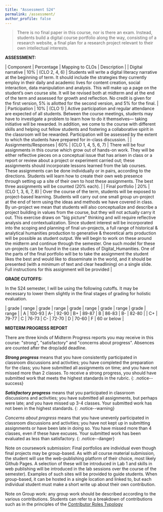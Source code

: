 ```yaml
---
title: "Assessment S24"
permalink: /assessment/
author_profile: false
---
```


> There is no final paper in this course, nor is there an exam.  Instead, students build a digital course portfolio along the way, consisting of a research website, a final plan for a research project relevant to their own intellectual interests. 

**ASSESSMENT:**

| Component | Percentage | Mapping to CLOs | Description  | 
| Digital narrative | 10% | (CLO 2, 4, 6) |  Students will write a digital literacy narrative at the beginning of term. It should include the strategies they currently employ in their daily and academic lives for content creation, social interaction, data manipulation and analysis. This will make up a page on the student’s own course site. It will be revised both at midterm and at the end of the term and assessed for growth and reflection. No credit is given for the first version, 5% is allotted for the second version, and 5% for the final. | 
| Participation | 10% | (CLO 1) | Active participation and regular attendance are expected of all students. Between the course meetings, students may have to investigate a problem to learn how to do it themselves— taking initiative will be rewarded. In addition, we come to the course with different skills and helping out fellow students and fostering a collaborative spirit in the classroom will be rewarded. Participation will be assessed by the extent to which the students have prepared for in-class discussion. | 
| Assignments/Responses | 60% | (CLO 1, 4, 5, 6, 7) | There will be four assignments in this course which grow out of hands-on work. They will be either reflective pieces on a conceptual issue that has arisen in class or a report or review about a project or experiment carried out; these assignments should incorporate lessons learned from the lab courses. These assignments can be done individually or in pairs, according to the directions. Students will learn how to create their own web presence through setting up a site of their own to host these assignments. The best three assignments will be counted (20% each). | 
| Final portfolio | 20% | (CLO 1, 3, 6, 7, 8) | Over the course of the term, students will be exposed to project-based learning. Students will carry out one small group un-project at the end of term using the ideas and methods we have covered in class. By un-project we mean that students will also conceptualize and describe a project building in values from the course, but they will not actually carry it out. This exercise draws on "big picture" thinking and will require reflective analysis and contextualization. Since student interest will be incorporated into the scoping and planning of final un-projects, a full range of historical & analytical humanities production to generative & theoretical arts production will be possible as student output. We will begin to work on these around the midterm and continue through the semester. One such model for these un-projects can be found in the case studies of Digital_Humanities.  One of the parts of the final portfolio will be to take the assignment the student likes the best and would like to disseminate in the world, and it should be presented (with a minimum of text and clear headlining) on a single slide. Full instructions for this assignment will be provided | 


**GRADE CUTOFFS:** 

In the S24 semester, I will be using the following cutoffs. It may be necessary to lower them slightly in the final stages of grading for holistic evaluation. 

| grade | range | grade | range | grade | range | grade | range | grade | range |
| A | 100-93 | A- | 92-90 | B+ | 89-87 | B | 86-83 | B- | 82-80 |
| C+ | 79-77 | C | 76-73 | C- | 72-70 | D | 70-60 | F | 60 or below |


**MIDTERM PROGRESS REPORT**

There are three kinds of Midterm Progress reports you may receive in this course: "strong", "satisfactory" and "concerns about progress". Absences are counted after the drop/add deadline.

**_Strong progress_** means that you have consistently participated in classroom discussions and activities; you have completed the preparation for the class; you have submitted all assignments on time; and you have not missed more than 2 classes. To receive a strong progress, you should have submitted work that meets the highest standards in the rubric. {: .notice--success}

**_Satisfactory progress_** means that you participated in classroom discussions and activities; you have submitted all assignments, but perhaps were late; and you have missed up 3-4 classes. Your submitted work has not been in the highest standards. {: .notice--warning} 

_Concerns about progress_ means that you have unevenly participated in classroom discussions and activities; you have not kept up in submitting assignments or have been late in doing so. You have missed more than 4 classes, even if these have excuses. Your submitted work has been evaluated as less than satisfactory. {: .notice--danger}


Note on coursework submission: Final portfolios are individual even though final projects may be group-based. As with all course material submission, the student will use the web-publishing platform of their choice, most likely Github Pages. A selection of these will be introduced in Lab 1 and skills in web publishing will be introduced in the lab sessions over the course of the semester). Examples of such sites will be provided to guide students. When group-based, it can be hosted in a single location and linked to, but each individual student must make a short write up about their own contribution. 

Note on Group work: any group work should be described according to the various contributions. Students can refer to a breakdown of contributions such as in the principles of the [Contributor Roles Typology](https://people.uleth.ca/~daniel.odonnell/blog/the-casrai-credit-typology) 

